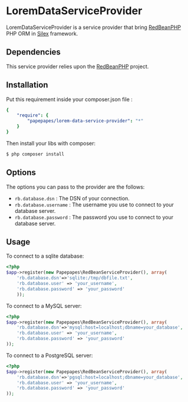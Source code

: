 LoremDataServiceProvider
=======================

LoremDataServiceProvider is a service provider that bring [RedBeanPHP][1] PHP ORM in 
[Silex][2] framework.

## Dependencies

This service provider relies upon the [RedBeanPHP][1] project.

## Installation

Put this requirement inside your composer.json file :

```yaml
{
    "require": {
        "papepapes/lorem-data-service-provider": "*"
    }
}
```
Then install your libs with composer:
```bash
$ php composer install
```

## Options

The options you can pass to the provider are the follows:
 
* `rb.database.dsn` : The DSN of your connection.
* `rb.database.username` : The username you use to connect to your database server.
* `rb.database.password` : The password you use to connect to your database server.


## Usage

To connect to a sqlite database:
```php
<?php 
$app->register(new Papepapes\RedBeanServiceProvider(), array(
	'rb.database.dsn'=>'sqlite:/tmp/dbfile.txt', 
	'rb.database.user' => 'your_username',
	'rb.database.password' => 'your_password'
	));
```
To connect to a MySQL server:
```php
<?php 
$app->register(new Papepapes\RedBeanServiceProvider(), array(
	'rb.database.dsn'=>'mysql:host=localhost;dbname=your_database', 
	'rb.database.user' => 'your_username',
	'rb.database.password' => 'your_password'
));
```
To connect to a PostgreSQL server:
```php
<?php 
$app->register(new Papepapes\RedBeanServiceProvider(), array(
	'rb.database.dsn'=>'pgsql:host=localhost;dbname=your_database', 
	'rb.database.user' => 'your_username',
	'rb.database.password' => 'your_password'
));
```


[1]: http://www.redbeanphp.com
[2]: http://silex.sensiolabs.org
